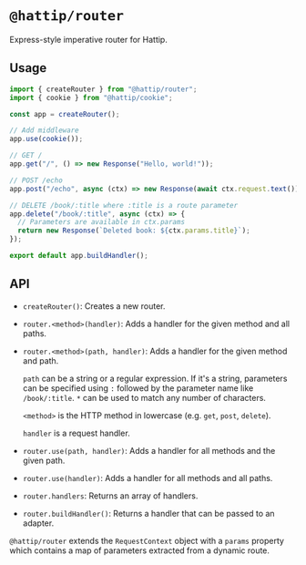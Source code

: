 # `@hattip/router`

Express-style imperative router for Hattip.

## Usage

```js
import { createRouter } from "@hattip/router";
import { cookie } from "@hattip/cookie";

const app = createRouter();

// Add middleware
app.use(cookie());

// GET /
app.get("/", () => new Response("Hello, world!"));

// POST /echo
app.post("/echo", async (ctx) => new Response(await ctx.request.text()));

// DELETE /book/:title where :title is a route parameter
app.delete("/book/:title", async (ctx) => {
  // Parameters are available in ctx.params
  return new Response(`Deleted book: ${ctx.params.title}`);
});

export default app.buildHandler();
```

## API

- `createRouter()`: Creates a new router.
- `router.<method>(handler)`: Adds a handler for the given method and all paths.
- `router.<method>(path, handler)`: Adds a handler for the given method and path.

  `path` can be a string or a regular expression. If it's a string, parameters can be specified using `:` followed by the parameter name like `/book/:title`. `*` can be used to match any number of characters.

  `<method>` is the HTTP method in lowercase (e.g. `get`, `post`, `delete`).

  `handler` is a request handler.

- `router.use(path, handler)`: Adds a handler for all methods and the given path.
- `router.use(handler)`: Adds a handler for all methods and all paths.
- `router.handlers`: Returns an array of handlers.
- `router.buildHandler()`: Returns a handler that can be passed to an adapter.

`@hattip/router` extends the `RequestContext` object with a `params` property which contains a map of parameters extracted from a dynamic route.
